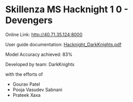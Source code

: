 # Skillenza MS Hacknight 1 0 - Devengers

Online Link: http://40.71.35.124:8000

User guide documentation: [Hacknight_DarkKnights.pdf](https://github.com/cppxaxa/Skillenza_MS_Hackathon_1_0/blob/master/Hacknight_DarkKnights.pdf)

Model Accuracy achieved: 83%

Developed by team: DarkKnights

with the efforts of
- Gourav Patel
- Pooja Vasudev Sabnani
- Prateek Xaxa

